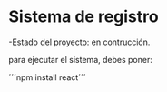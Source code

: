 <h1>Sistema de registro</h1>

-Estado del proyecto: en contrucción.

para ejecutar el sistema, debes poner:

´´´npm install react´´´
